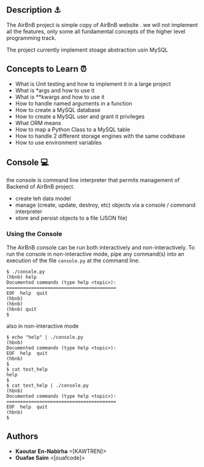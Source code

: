 ## Description ⚓

The AirBnB project is simple copy of AirBnB website . we will not  implement all the features, only some
all fundamental concepts of the higher level programming track.

The project currently implement stoage abstraction usin MySQL

## Concepts to Learn ⏰
 - What is Unit testing and how to implement it in a large project
 - What is *args and how to use it
 - What is **kwargs and how to use it
 - How to handle named arguments in a function
 - How to create a MySQL database
 - How to create a MySQL user and grant it privileges
 - What ORM means
 - How to map a Python Class to a MySQL table
 - How to handle 2 different storage engines with the same codebase
 - How to use environment variables
## Console 💻
the console is command line interpreter that permits management of Backend of AirBnB project. 
 - create teh data model
 - manage (create, update, destroy, etc) objects via a console / command interpreter
 - store and persist objects to a file (JSON file)
### Using the Console
The AirBnB console can be run both interactively and non-interactively. 
To run the console in non-interactive mode, pipe any command(s) into an execution 
of the file `console.py` at the command line.

```
$ ./console.py
(hbnb) help
Documented commands (type help <topic>):
========================================
EOF  help  quit
(hbnb) 
(hbnb) 
(hbnb) quit
$
```
also in non-interactive mode
```
$ echo "help" | ./console.py
(hbnb)
Documented commands (type help <topic>):
EOF  help  quit
(hbnb)
$
$ cat test_help
help
$
$ cat test_help | ./console.py
(hbnb)
Documented commands (type help <topic>):
========================================
EOF  help  quit
(hbnb)
$
```

## Authors
* **Kaoutar En-Nabirha** <[KAWTREN]>
* **Ouafae Saim**  <[ouafcode]>

